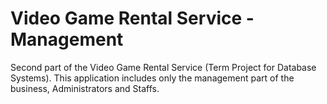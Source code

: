 # Video Game Rental Service - Management
Second part of the Video Game Rental Service (Term Project for Database Systems). This application includes only the management part of the business, Administrators and Staffs. 
